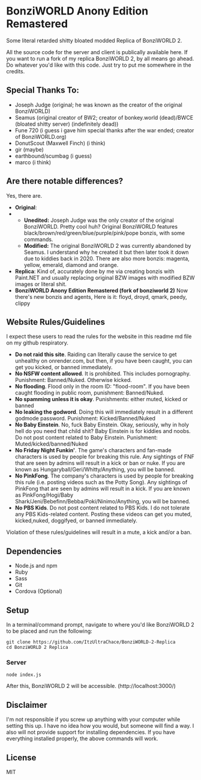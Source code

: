 # BonziWORLD Anony Edition Remastered
Some literal retarded shitty bloated modded Replica of BonziWORLD 2.

All the source code for the server and client is publically available here. If you want to run a fork of my replica BonziWORLD 2, by all means go ahead.
Do whatever you'd like with this code. Just try to put me somewhere in the credits.

## Special Thanks To:

- Joseph Judge (original; he was known as the creator of the original BonziWORLD)
- Seamus (original creator of BW2; creator of bonkey.world (dead)/BWCE (bloated shitty server) (indefinitely dead))
- Fune 720 (i guess i gave him special thanks after the war ended; creator of BonziWORLD.org)
- DonutScout (Maxwell Finch) (i think)
- gir (maybe)
- earthbound/scumbag (i guess)
- marco (i think)


## Are there notable differences?
Yes, there are.

* **Original**:
* * **Unedited:** Joseph Judge was the only creator of the original BonziWORLD. Pretty cool huh? Original BonziWORLD features black/brown/red/green/blue/purple/pink/pope bonzis, with some commands.
  * **Modified:** The original BonziWORLD 2 was currently abandoned by Seamus. I understand why he created it but then later took it down due to kiddies back in 2020. There are also more bonzis: magenta, yellow, emerald, diamond and orange.
* **Replica**: Kind of, accurately done by me via creating bonzis with Paint.NET and usually replacing original BZW images with modified BZW images or literal shit.
* **BonziWORLD Anony Edition Remastered (fork of bonziworld 2)** Now there's new bonzis and agents, Here is it: floyd, droyd, qmark, peedy, clippy

## Website Rules/Guidelines

I expect these users to read the rules for the website in this readme md file on my github respiratory.
- **Do not raid this site**. Raiding can literally cause the service to get unhealthy on onrender.com, but then, if you have been caught, you can get you kicked, or banned immediately.
- **No NSFW content allowed**. It is prohibited. This includes pornography. Punishment: Banned/Nuked. Otherwise kicked.
- **No flooding**. Flood only in the room ID: "flood-room". If you have been caught flooding in public room, punishment: Banned/Nuked.
- **No spamming unless it is okay**. Punishments: either muted, kicked or banned
- **No leaking the godword**. Doing this will immediately result in a different godmode password. Punishment: Kicked/Banned/Nuked
- **No Baby Einstein**. No, fuck Baby Einstein. Okay, seriously, why in holy hell do you need that child shit? Baby Einstein is for kiddies and noobs. Do not post content related to Baby Einstein. Punishment: Muted/kicked/banned/Nuked
- **No Friday Night Funkin'**. The game's characters and fan-made characters is used by people for breaking this rule. Any sightings of FNF that are seen by admins will result in a kick or ban or nuke. If you are known as Hungaryball/Geri/Whitty/Anything, you will be banned.
- **No PinkFong**. The company's characters is used by people for breaking this rule (i.e. posting videos such as the Potty Song). Any sightings of PinkFong that are seen by admins will result in a kick. If you are known as PinkFong/Hogi/Baby Shark/Jeni/Bebefinn/Bebba/Poki/Ninimo/Anything, you will be banned.
- **No PBS Kids**. Do not post content related to PBS Kids. I do not tolerate any PBS Kids-related content. Posting these videos can get you muted, kicked,nuked, doggifyed, or banned immediately.

Violation of these rules/guidelines will result in a mute, a kick and/or a ban.

## Dependencies
- Node.js and npm
- Ruby
- Sass
- Git
- Cordova (Optional)

## Setup
In a terminal/command prompt, navigate to where you'd like BonziWORLD 2 to be placed and run the following:
```
git clone https://github.com/ItzUltraChace/BonziWORLD-2-Replica
cd BonziWORLD 2 Replica
```



### Server
```
node index.js
```
After this, BonziWORLD 2 will be accessible. (http://localhost:3000/)

## Disclaimer
I'm not responsible if you screw up anything with your computer while setting this up. I have no idea how you would, but someone will find a way. I also will not provide support for installing dependencies. If you have everything installed properly, the above commands will work.

## License
MIT
